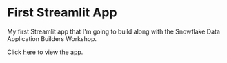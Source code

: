 # First Streamlit App

My first Streamlit app that I'm going to build along with the Snowflake Data Application Builders Workshop.

Click [here](https://masquerade-y-first-streamlit-app-streamlit-app-dmqc0v.streamlit.app/) to view the app.
